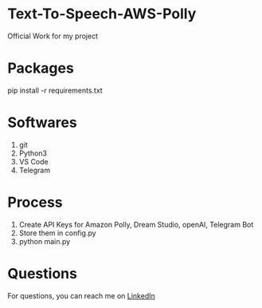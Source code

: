 # Text-To-Speech-AWS-Polly
Official Work for my project

# Packages
pip install -r requirements.txt

# Softwares
1. git
2. Python3
3. VS Code
4. Telegram

# Process
1. Create API Keys for Amazon Polly, Dream Studio, openAI, Telegram Bot
2. Store them in config.py
3. python main.py

# Questions
For questions, you can reach me on <a href="https://linkedin.com/in/MadhuPIoT">LinkedIn</a>
